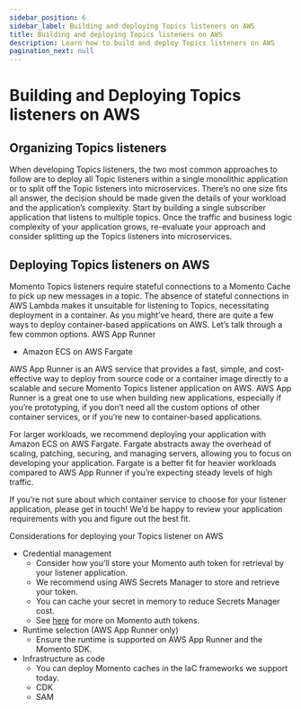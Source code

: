 ```yaml
---
sidebar_position: 6
sidebar_label: Building and deploying Topics listeners on AWS
title: Building and deploying Topics listeners on AWS
description: Learn how to build and deploy Topics listeners on AWS
pagination_next: null
---
```


# Building and Deploying Topics listeners on AWS

## Organizing Topics listeners

When developing Topics listeners, the two most common approaches to follow are to deploy all Topic listeners within a single monolithic application or to split off the Topic listeners into microservices. There’s no one size fits all answer, the decision should be made given the details of your workload and the application’s complexity. Start by building a single subscriber application that listens to multiple topics. Once the traffic and business logic complexity of your application grows, re-evaluate your approach and consider splitting up the Topics listeners into microservices.

## Deploying Topics listeners on AWS

Momento Topics listeners require stateful connections to a Momento Cache to pick up new messages in a topic. The absence of stateful connections in AWS Lambda makes it unsuitable for listening to Topics, necessitating deployment in a container. As you might’ve heard, there are quite a few ways to deploy container-based applications on AWS. Let’s talk through a few common options.
AWS App Runner
- Amazon ECS on AWS Fargate

AWS App Runner is an AWS service that provides a fast, simple, and cost-effective way to deploy from source code or a container image directly to a scalable and secure Momento Topics listener application on AWS. AWS App Runner is a great one to use when building new applications, especially if you’re prototyping, if you don’t need all the custom options of other container services, or if you’re new to container-based applications.

For larger workloads, we recommend deploying your application with Amazon ECS on AWS Fargate. Fargate abstracts away the overhead of scaling, patching, securing, and managing servers, allowing you to focus on developing your application. Fargate is a better fit for heavier workloads compared to AWS App Runner if you’re expecting steady levels of high traffic.

If you’re not sure about which container service to choose for your listener application, please get in touch! We’d be happy to review your application requirements with you and figure out the best fit.

Considerations for deploying your Topics listener on AWS

- Credential management
    - Consider how you’ll store your Momento auth token for retrieval by your listener application. 
    - We recommend using AWS Secrets Manager to store and retrieve your token.
    - You can cache your secret in memory to reduce Secrets Manager cost.
    - See [here](./working-with-momento-auth-tokens) for more on Momento auth tokens.
- Runtime selection (AWS App Runner only)
    - Ensure the runtime is supported on AWS App Runner and the Momento SDK.
- Infrastructure as code
    - You can deploy Momento caches in the IaC frameworks we support today.
    - CDK
    - SAM